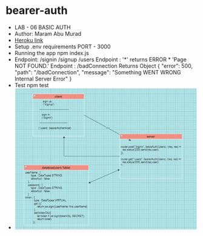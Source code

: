 # bearer-auth
* LAB - 06 BASIC AUTH
* Author: Maram Abu Murad
* [Heroku link]()
* Setup .env requirements PORT - 3000
* Running the app npm index.js
* Endpoint: /signin /signup /users Endpoint : '*' returns ERROR * 'Page NOT FOUND.' Endpoint : /badConnection Returns Object { "error": 500, "path": "/badConnection", "message": "Something WENT WRONG Internal Server Error" }
* Test npm test 
* ![UML Diagram](uml07.png)